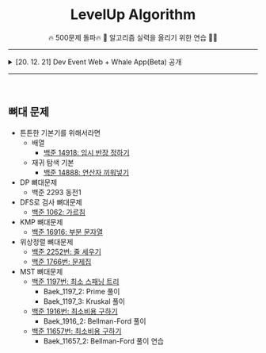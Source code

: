 <div align=center>
<h1> LevelUp Algorithm </h1>

🔥 500문제 돌파🔥 🚀 알고리즘 실력을 올리기 위한 연습 👨‍💻

</div>

<hr>
<details>
  <summary>[20. 12. 21] Dev Event Web + Whale App(Beta) 공개 </summary>

<h2> History </h2>

![500](/img/500.PNG)

<ul>
  <li> <b>19년 12월 30일: </b> 백준 첫 문제 풀이 </li>
  <li> <b>20년 01월 05일: </b> 백준 100문제 돌파 </li>
  <li> <b>20년 01월 16일: </b> 백준 200문제 돌파 </li>
  <li> <b>20년 03월 04일: </b> 백준 300문제 돌파 </li>
  <li> <b>20년 03월 19일: </b> 백준 400문제 돌파 </li>
  <li> <b>20년 10월 31일: </b> 백준 500문제 돌파 (프로그래머스 88문제, 리트코드 11문제) </li>
</ul>
</details>

<hr>


<br />

## 뼈대 문제

- 튼튼한 기본기를 위해서라면
    - 배열
        - [백준 14918: 임시 반장 정하기](https://www.acmicpc.net/problem/14918)
    - 재귀 탐색 기본
	    - [백준 14888: 연산자 끼워넣기](https://www.acmicpc.net/problem/14888)
- DP 뼈대문제
    - 백준 2293 동전1
- DFS로 검사 뼈대문제
  - [백준 1062: 가르침](https://www.acmicpc.net/problem/1062)
- KMP 뼈대문제
  - [백준 16916: 부분 문자열](https://www.acmicpc.net/problem/16916)
- 위상정렬 뼈대문제
  - [백준 2252번: 줄 세우기](https://www.acmicpc.net/problem/2252)
  - [백준 1766번: 문제집](https://www.acmicpc.net/problem/1766)
- MST 뼈대문제
  - [백준 1197번: 최소 스패닝 트리](https://www.acmicpc.net/problem/1197)
    - Baek_1197_2: Prime 풀이
    - Baek_1197_3: Kruskal 풀이
  - [백준 1916번: 최소비용 구하기](https://www.acmicpc.net/problem/1916)
    - Baek_1916_2: Bellman-Ford 풀이
  - [백준 11657번: 최소비용 구하기](https://www.acmicpc.net/problem/11657)
    - Baek_11657_2: Bellman-Ford 풀이 연습
